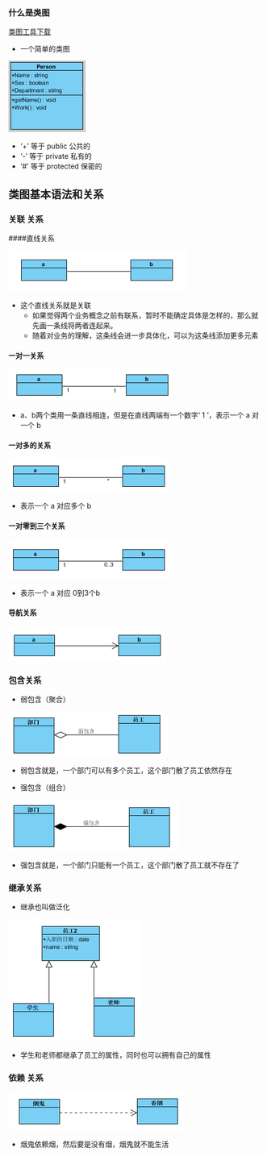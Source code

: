 ### 什么是类图

[类图工具下载](https://www.visual-paradigm.com/download/community.jsp)

* 一个简单的类图

![类图](images/2017_10/类图.png)

* ‘+’ 等于 public 公共的
* ‘-’ 等于 private 私有的
* ‘#’ 等于 protected 保密的

## 类图基本语法和关系

### 关联 关系

####直线关系

![关联](images/2017_10/关联.png)
* 这个直线关系就是关联
  - 如果觉得两个业务概念之前有联系，暂时不能确定具体是怎样的，那么就先画一条线将两者连起来。
  - 随着对业务的理解，这条线会进一步具体化，可以为这条线添加更多元素

#### 一对一关系

![一对一](images/2017_10/一对一.png)
* a、b两个类用一条直线相连，但是在直线两端有一个数字‘ 1 ’，表示一个 a 对一个 b

#### 一对多的关系
![一对多发个](images/2017_10/一对多发个.png)

* 表示一个 a 对应多个 b

#### 一对零到三个关系

![一对0到多个](images/2017_10/一对0到多个.png)
* 表示一个 a 对应 0到3个b

#### 导航关系

![导航](images/2017_10/导航.png)

### 包含关系

* 弱包含（聚合）

![聚合](images/2017_10/聚合.png)
* 弱包含就是，一个部门可以有多个员工，这个部门散了员工依然存在

* 强包含（组合）

![强包含](images/2017_10/强包含.png)
* 强包含就是，一个部门只能有一个员工，这个部门散了员工就不存在了

### 继承关系
* 继承也叫做泛化

![继承](images/2017_10/继承.png)
* 学生和老师都继承了员工的属性，同时也可以拥有自己的属性

### 依赖 关系

![依赖](images/2017_10/依赖.png)
* 烟鬼依赖烟，然后要是没有烟，烟鬼就不能生活
